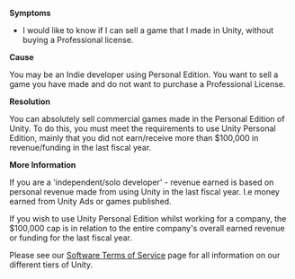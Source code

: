 
        

**Symptoms** 

*   I would like to know if I can sell a game that I made in Unity, without buying a Professional license.

**Cause** 

You may be an Indie developer using Personal Edition. You want to sell a game you have made and do not want to purchase a Professional License.

**Resolution** 

You can absolutely sell commercial games made in the Personal Edition of Unity. To do this, you must meet the requirements to use Unity Personal Edition, mainly that you did not earn/receive more than \$100,000 in revenue/funding in the last fiscal year.

**More Information** 

If you are a 'independent/solo developer' - revenue earned is based on personal revenue made from using Unity in the last fiscal year. I.e money earned from Unity Ads or games published.  

If you wish to use Unity Personal Edition whilst working for a company, the \$100,000 cap is in relation to the entire company's overall earned revenue or funding for the last fiscal year.

Please see our [Software Terms of Service](https://unity3d.com/legal/terms-of-service/software) page for all information on our different tiers of Unity.

      